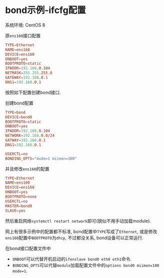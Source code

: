 # bond示例-ifcfg配置

系统环境: CentOS 8

原`ens160`接口配置

```conf
TYPE=Ethernet
NAME=ens160
DEVICE=ens160
ONBOOT=yes
BOOTPROTO=static
IPADDR=192.168.0.104
NETMASK=255.255.255.0
GATEWAY=192.168.0.1
DNS1=192.168.0.1
```

按照如下配置创建bond接口.

创建bond配置

```conf
TYPE=bond
DEVICE=bond0
BOOTPROTO=static
ONBOOT=yes
IPADDR=192.168.0.104
NETWORK=192.168.0.0/24
GATWAY=192.168.0.1
DNS1=192.168.0.1

USERCTL=no
BONDING_OPTS="mode=1 miimon=100"
```

并且修改`ens160`的配置

```conf
TYPE=Ethernet
NAME=ens160
DEVICE=ens160
ONBOOT=yes
BOOTPROTO=none
USERCTL=no
MASTER=bond0
SLAVE=yes
```

然后重启网络`systemctl restart network`即可(貌似不用手动加载module).

网上有很多示例中的配置都不标准, bond配置中`TYPE`写成了`Ethernet`, 或是修改`ens160`配置中`BOOTPROTO`为`dhcp`, 不过都没关系, bond设备可以正常运行.

在bond接口配置文件中

- `ONBOOT`可以代替开机启动的`ifenslave bond0 eth0 eth1`命令.
- `BONDING_OPTS`可以代替`module`加载配置文件中的`options bond0 miimon=100 mode=1`.
